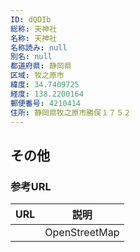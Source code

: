 ```yaml
---
ID: dQDIb
総称: 天神社
名称: 天神社
名称読み: null
別名: null
都道府県: 静岡県
区域: 牧之原市
緯度: 34.7409725
経度: 138.2200164
郵便番号: 4210414
住所: 静岡県牧之原市勝俣１７５２
---
```


## その他

### 参考URL

| URL | 説明          |
| --- | ------------- |
|     | OpenStreetMap |

